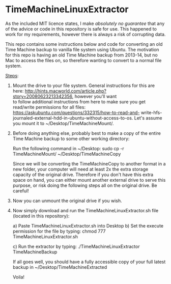 # TimeMachineLinuxExtractor
As the included MIT licence states, I make *absolutely no guarantee* that any of the advice or code in this repository is safe for use. This happened to work for my requirements, however there is always a risk of corrupting data. 

This repo contains some instructions below and code for converting an old Time Machine backup to vanilla file system using Ubuntu.
The motivation for this repo is having an old Time Machine backup from 2013-14, but no Mac to access the files on, so therefore wanting to convert to a normal file system. 

<u>Steps</u>:

1. Mount the drive to your file system. General instructions for this are here: http://hints.macworld.com/article.php?story=20080623213342356, however you'll want    
   to follow additional instructions from here to make sure you get read/write permissions for all files: https://askubuntu.com/questions/332315/how-to-read-and-
  write-hfs-journaled-external-hdd-in-ubuntu-without-access-to-os. Let's assume you mount it to ~/Desktop/TimeMachineMount/.

2. Before doing anything else, probably best to make a copy of the entire Time Machine backup to some other working directory:

   Run the following command in ~/Desktop:
   sudo cp -r TimeMachineMount/ ~/Desktop/TimeMachineCopy

   Since we will be converting the TimeMachineCopy to another format in a new folder, your computer will need at least 2x the extra storage capacity of the original 
   drive. Therefore if you don't have this extra space on hand, you can either mount another external drive to serve this purpose, or risk doing the following steps 
   all on the original drive. Be careful!

3. Now you can unmount the original drive if you wish.

4. Now simply download and run the TimeMachineLinuxExtractor.sh file (located in this repository):
   
   a) Paste TimeMachineLinuxExtractor.sh into Desktop
   b) Set the execute permission for the file by typing:
   chmod 777 TimeMachineLinuxExtractor.sh
   
   c) Run the extractor by typing:
   ./TimeMachineLinuxExtractor TimeMachineBackup
   
   If all goes well, you should have a fully accessible copy of your full latest backup in ~/Desktop/TimeMachineExtracted
   
   Voila!
   
